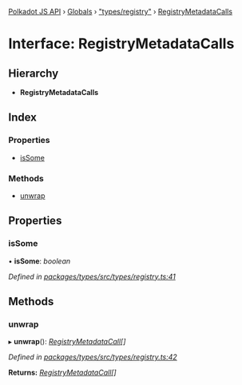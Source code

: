 [Polkadot JS API](../README.md) › [Globals](../globals.md) › ["types/registry"](../modules/_types_registry_.md) › [RegistryMetadataCalls](_types_registry_.registrymetadatacalls.md)

# Interface: RegistryMetadataCalls

## Hierarchy

* **RegistryMetadataCalls**

## Index

### Properties

* [isSome](_types_registry_.registrymetadatacalls.md#issome)

### Methods

* [unwrap](_types_registry_.registrymetadatacalls.md#unwrap)

## Properties

###  isSome

• **isSome**: *boolean*

*Defined in [packages/types/src/types/registry.ts:41](https://github.com/polkadot-js/api/blob/b174864804/packages/types/src/types/registry.ts#L41)*

## Methods

###  unwrap

▸ **unwrap**(): *[RegistryMetadataCall](_types_registry_.registrymetadatacall.md)[]*

*Defined in [packages/types/src/types/registry.ts:42](https://github.com/polkadot-js/api/blob/b174864804/packages/types/src/types/registry.ts#L42)*

**Returns:** *[RegistryMetadataCall](_types_registry_.registrymetadatacall.md)[]*
